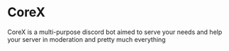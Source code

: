# CoreX

CoreX is a multi-purpose discord bot aimed to serve your needs and help your server in moderation and pretty much everything
